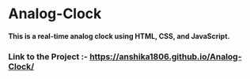 # Analog-Clock

#### This is a real-time analog clock using HTML, CSS, and JavaScript.

### Link to the Project :- https://anshika1806.github.io/Analog-Clock/
